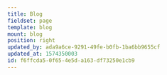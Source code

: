 ```yaml
---
title: Blog
fieldset: page
template: blog
mount: blog
position: right
updated_by: ada9a6ce-9291-49fe-b0fb-1ba6bb9655cf
updated_at: 1574350003
id: f6ffcda5-0f65-4e5d-a163-df73250e1cb9
---
```

